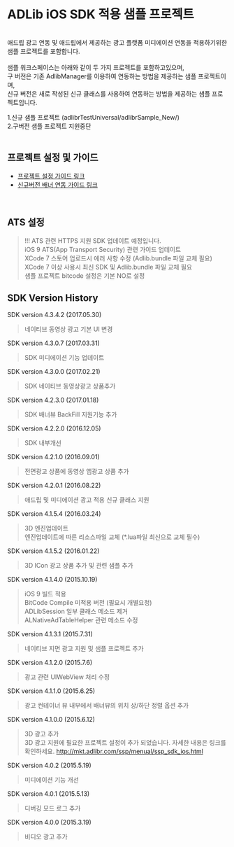 # ADLib iOS SDK 적용 샘플 프로젝트

<br>
애드립 광고 연동 및 애드립에서 제공하는 광고 플랫폼 미디에이션 연동을 적용하기위한 샘플 프로젝트를 포함합니다. <br>
<br>
샘플 워크스페이스는 아래와 같이 두 가지 프로젝트를 포함하고있으며, <br>
구 버전은 기존 AdlibManager를 이용하여 연동하는 방법을 제공하는 샘플 프로젝트이며, <br>
신규 버전은 새로 작성된 신규 클래스를 사용하여 연동하는 방법을 제공하는 샘플 프로젝트입니다. 
<br>

1.신규 샘플 프로젝트 (adlibrTestUniversal/adlibrSample_New/) <br>
2.구버전 샘플 프로젝트 지원중단 <br>
<br>

## 프로젝트 설정 및 가이드 
* [프로젝트 설정 가이드 링크](http://mkt.adlibr.com/ssp/menual/ssp_sdk_ios.html)
* [신규버전 배너 연동 가이드 링크]( https://github.com/mocoplex/adlibr-SDK-ios/blob/master/adlibrTestUniversal/adlibrSample_New/README.md)
<br>

## ATS 설정
> !!! ATS 관련 HTTPS 지원 SDK 업데이트 예정입니다. <br>
> iOS 9 ATS(App Transport Security) 관련 가이드 업데이트 <br>
> XCode 7 스토어 업로드시 에러 사항 수정 (Adlib.bundle 파일 교체 필요)<br>
> XCode 7 이상 사용시 최신 SDK 및 Adlib.bundle 파일 교체 필요<br>
> 샘플 프로젝트 bitcode 설정은 기본 NO로 설정<br>

## SDK Version History

SDK version 4.3.4.2 (2017.05.30)
> 네이티브 동영상 광고 기본 UI 변경<br>

SDK version 4.3.0.7 (2017.03.31)
> SDK 미디에이션 기능 업데이트<br>

SDK version 4.3.0.0 (2017.02.21)
> SDK 네이티브 동영상광고 상품추가<br>

SDK version 4.2.3.0 (2017.01.18)
> SDK 배너뷰 BackFill 지원기능 추가<br>

SDK version 4.2.2.0 (2016.12.05)
> SDK 내부개선 <br>

SDK version 4.2.1.0 (2016.09.01)
> 전면광고 상품에 동영상 앱광고 상품 추가 <br>

SDK version 4.2.0.1 (2016.08.22)
> 애드립 및 미디에이션 광고 적용 신규 클래스 지원 <br>

SDK version 4.1.5.4 (2016.03.24)
> 3D 엔진업데이트 <br>
> 엔진업데이트에 따른 리소스파일 교체 (*.lua파일 최신으로 교체 필수) <br>

SDK version 4.1.5.2 (2016.01.22)
> 3D ICon 광고 상품 추가 및 관련 샘플 추가 <br>

SDK version 4.1.4.0 (2015.10.19)
> iOS 9 빌드 적용 <br>
> BitCode Compile 미적용 버전 (필요시 개별요청)<br>
> ADLibSession 일부 클래스 메소드 제거<br>
> ALNativeAdTableHelper 관련 메소드 수정<br>

SDK version 4.1.3.1 (2015.7.31)
> 네이티브 지면 광고 지원 및 샘플 프로젝트 추가

SDK version 4.1.2.0 (2015.7.6)
> 광고 관련 UIWebView 처리 수정

SDK version 4.1.1.0 (2015.6.25)
> 광고 컨테이너 뷰 내부에서 배너뷰의 위치 상/하단 정렬 옵션 추가

SDK version 4.1.0.0 (2015.6.12)
> 3D 광고 추가<br>3D 광고 지원에 필요한 프로젝트 설정이 추가 되었습니다. 자세한 내용은 링크를 확인하세요.
<http://mkt.adlibr.com/ssp/menual/ssp_sdk_ios.html>

SDK version 4.0.2 (2015.5.19)
> 미디에이션 기능 개선

SDK version 4.0.1 (2015.5.13)
> 디버깅 모드 로그 추가

SDK version 4.0.0 (2015.3.19)
> 비디오 광고 추가

